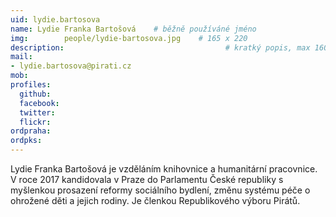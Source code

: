 ```yaml
---
uid: lydie.bartosova
name: Lydie Franka Bartošová  	# běžně používáné jméno
img: 		people/lydie-bartosova.jpg    # 165 x 220
description:            	        			# kratký popis, max 160 znaků
mail:
- lydie.bartosova@pirati.cz
mob:			  
profiles:
  github:     
  facebook: 	
  twitter: 		
  flickr:
ordpraha: 
ordpks: 
---
```


Lydie Franka Bartošová je vzděláním knihovnice a humanitární pracovnice. V roce 2017 kandidovala v Praze do Parlamentu České republiky s myšlenkou prosazení reformy sociálního bydlení, změnu systému péče o ohrožené děti a jejich rodiny. Je členkou Republikového výboru Pirátů.
